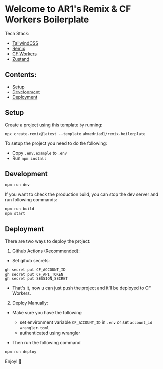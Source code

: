 # Welcome to AR1's Remix & CF Workers Boilerplate

Tech Stack:

- [TailwindCSS](https://tailwindcss.com/)
- [Remix](https://remix.run/)
- [CF Workers](https://cloudflare.com/workers/)
- [Zustand](https://github.com/pmndrs/zustand)

## Contents:

- [Setup](#setup)
- [Development](#development)
- [Deployment](#deployment)

## Setup

Create a project using this template by running:

```ssh
npx create-remix@latest --template ahmedriad1/remix-boilerplate
```

To setup the project you need to do the following:

- Copy `.env.example` to `.env`
- Run `npm install`

## Development

```sh
npm run dev
```

If you want to check the production build, you can stop the dev server and run
following commands:

```sh
npm run build
npm start
```

## Deployment

There are two ways to deploy the project:

1. Github Actions (Recommended):

- Set gihub secrets:

```sh
gh secret put CF_ACCOUNT_ID
gh secret put CF_API_TOKEN
gh secret put SESSION_SECRET
```

- That's it, now u can just push the project and it'll be deployed to CF
  Workers.

2. Deploy Manually:

- Make sure you have the following:

  - set environment variable `CF_ACCOUNT_ID` in `.env` or set `account_id`
    `wrangler.toml`
  - authenticated using wrangler

- Then run the following command:

```sh
npm run deploy
```

Enjoy! 💚
